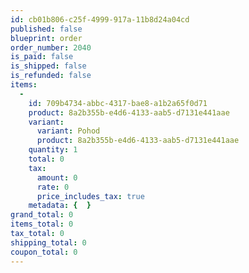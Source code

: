 ```yaml
---
id: cb01b806-c25f-4999-917a-11b8d24a04cd
published: false
blueprint: order
order_number: 2040
is_paid: false
is_shipped: false
is_refunded: false
items:
  -
    id: 709b4734-abbc-4317-bae8-a1b2a65f0d71
    product: 8a2b355b-e4d6-4133-aab5-d7131e441aae
    variant:
      variant: Pohod
      product: 8a2b355b-e4d6-4133-aab5-d7131e441aae
    quantity: 1
    total: 0
    tax:
      amount: 0
      rate: 0
      price_includes_tax: true
    metadata: {  }
grand_total: 0
items_total: 0
tax_total: 0
shipping_total: 0
coupon_total: 0
---
```

